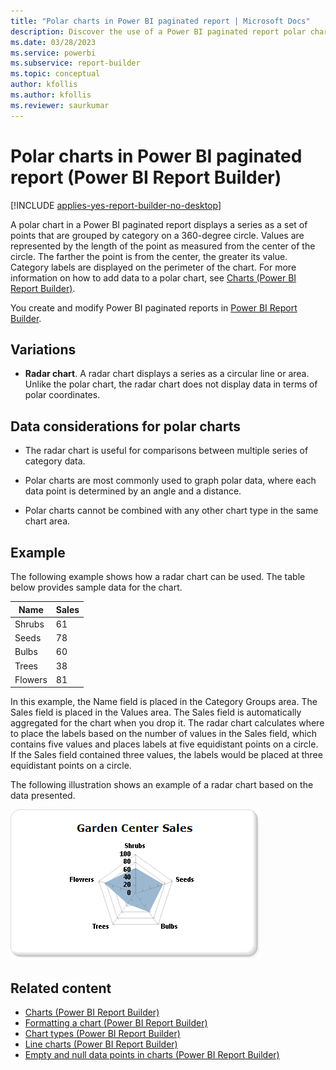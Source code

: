 ```yaml
---
title: "Polar charts in Power BI paginated report | Microsoft Docs"
description: Discover the use of a Power BI paginated report polar chart with points grouped by category on a circle and values represented by the length of a point from the center of the circle.
ms.date: 03/28/2023
ms.service: powerbi
ms.subservice: report-builder
ms.topic: conceptual
author: kfollis
ms.author: kfollis
ms.reviewer: saurkumar
---
```

# Polar charts in Power BI paginated report (Power BI Report Builder)

[!INCLUDE [applies-yes-report-builder-no-desktop](../../../includes/applies-yes-report-builder-no-desktop.md)]

  A polar chart in a Power BI paginated report displays a series as a set of points that are grouped by category on a 360-degree circle. Values are represented by the length of the point as measured from the center of the circle. The farther the point is from the center, the greater its value. Category labels are displayed on the perimeter of the chart. For more information on how to add data to a polar chart, see [Charts (Power BI Report Builder)](charts-report-builder.md).  
  
You create and modify Power BI paginated reports in [Power BI Report Builder](../../report-builder-power-bi.md). 
  
## Variations  
  
- **Radar chart**. A radar chart displays a series as a circular line or area. Unlike the polar chart, the radar chart does not display data in terms of polar coordinates.  
  
## Data considerations for polar charts  
  
- The radar chart is useful for comparisons between multiple series of category data.  
  
- Polar charts are most commonly used to graph polar data, where each data point is determined by an angle and a distance.  
  
- Polar charts cannot be combined with any other chart type in the same chart area.  
  
## Example

 The following example shows how a radar chart can be used. The table below provides sample data for the chart.  
  
|Name|Sales|  
|----------|-----------|  
|Shrubs|61|  
|Seeds|78|  
|Bulbs|60|  
|Trees|38|  
|Flowers|81|  
  
 In this example, the Name field is placed in the Category Groups area. The Sales field is placed in the Values area. The Sales field is automatically aggregated for the chart when you drop it. The radar chart calculates where to place the labels based on the number of values in the Sales field, which contains five values and places labels at five equidistant points on a circle. If the Sales field contained three values, the labels would be placed at three equidistant points on a circle.  
  
 The following illustration shows an example of a radar chart based on the data presented.  
  
 ![Screenshot of a Radar chart.](media/paginated-reports-visualizations/radar-chart.gif "Radar chart")  
  
## Related content

- [Charts (Power BI Report Builder)](charts-report-builder.md)   
- [Formatting a chart &#40;Power BI Report Builder&#41;](formatting-chart-report-builder.md)   
- [Chart types &#40;Power BI Report Builder&#41;](/sql/reporting-services/report-design/chart-types-report-builder-and-ssrs)   
- [Line charts &#40;Power BI Report Builder&#41;](/sql/reporting-services/report-design/line-charts-report-builder-and-ssrs)   
- [Empty and null data points in charts &#40;Power BI Report Builder&#41;](/sql/reporting-services/report-design/empty-and-null-data-points-in-charts-report-builder-and-ssrs)  
  
  
